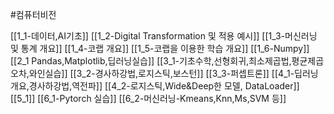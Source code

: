 #컴퓨터비전

[[1_1-데이터,AI기초]]
[[1_2-Digital Transformation 및 적용 예시]]
[[1_3-머신러닝 및 통계 개요]]
[[1_4-코랩 개요]]
[[1_5-코랩을 이용한 학습 개요]]
[[1_6-Numpy]]
[[2_1 Pandas,Matplotlib,딥러닝실습]]
[[3_1-기초수학,선형회귀,최소제곱법,평균제곱오차,와인실습]]
[[3_2-경사하강법,로지스틱,보스턴]]
[[3_3-퍼셉트론]]
[[4_1-딥러닝개요,경사하강법,역전파]]
[[4_2-로지스틱,Wide&Deep한 모델, DataLoader]]
[[5_1]]
[[6_1-Pytorch 실습]]
[[6_2-머신러닝-Kmeans,Knn,Ms,SVM 등]]


